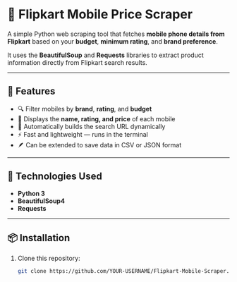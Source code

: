 # 📱 Flipkart Mobile Price Scraper

A simple Python web scraping tool that fetches **mobile phone details from Flipkart** based on your **budget**, **minimum rating**, and **brand preference**.  

It uses the **BeautifulSoup** and **Requests** libraries to extract product information directly from Flipkart search results.

---

## 🚀 Features
- 🔍 Filter mobiles by **brand**, **rating**, and **budget**
- 💸 Displays the **name, rating, and price** of each mobile
- 🧠 Automatically builds the search URL dynamically
- ⚡ Fast and lightweight — runs in the terminal
- 🪶 Can be extended to save data in CSV or JSON format

---

## 🧰 Technologies Used
- **Python 3**
- **BeautifulSoup4**
- **Requests**

---

## 📦 Installation

1. Clone this repository:
   ```bash
   git clone https://github.com/YOUR-USERNAME/Flipkart-Mobile-Scraper.git

